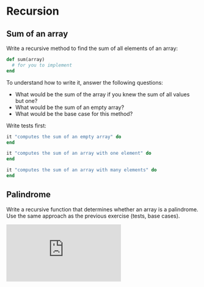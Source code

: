 # Recursion

## Sum of an array

Write a recursive method to find the sum of all elements of an array:

````ruby
def sum(array)
  # for you to implement
end
````

To understand how to write it, answer the following questions:

- What would be the sum of the array if you knew the sum of all values but one?
- What would be the sum of an empty array?
- What would be the base case for this method?

Write tests first:

````ruby
it "computes the sum of an empty array" do
end

it "computes the sum of an array with one element" do
end

it "computes the sum of an array with many elements" do
end
````

## Palindrome

Write a recursive function that determines whether an array is a palindrome. Use the same approach as the previous exercise (tests, base cases).

![Tracking pixel](https://githubanalytics.herokuapp.com/course/challenges/recursion.md)
